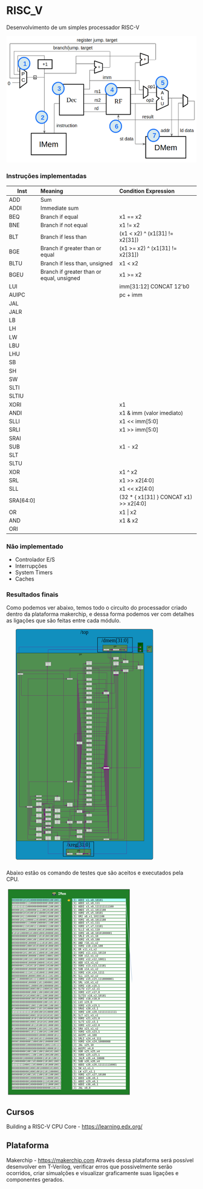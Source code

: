 # RISC_V
Desenvolvimento de um simples processador RISC-V

![VIZ](RISC-V_CPU_Block_Diagram.png)

### Instruções implementadas
| Inst  | Meaning                                   | Condition Expression             |
| ----- |:------------------------------------------|:---------------------------------|
|ADD    | Sum                                       |                                  |
|ADDI   | Immediate sum                             |                                  |
|BEQ    | Branch if equal                           | x1 == x2                         |
|BNE    | Branch if not equal                       | x1 != x2                         |
|BLT    | Branch if less than                       | (x1 < x2) ^ (x1[31] != x2[31])   |
|BGE    | Branch if greater than or equal           |  (x1 >= x2) ^ (x1[31] != x2[31]) |
|BLTU   | Branch if less than, unsigned             | x1 < x2                          |
|BGEU   | Branch if greater than or equal, unsigned | x1 >= x2                         |
|LUI|		| imm[31:12] CONCAT 12'b0|
|AUIPC|		| pc + imm|
|JAL|		| 
|JALR|		|
|LB||		|
|LH|		|
|LW|		|
|LBU|		|
|LHU|		|
|SB|		|
|SH|		|
|SW|		|
|SLTI|		|
|SLTIU|		|
|XORI|		| x1 | imm (valor imediato)|
|ANDI|		| x1 & imm (valor imediato)|
|SLLI|		| x1 << imm[5:0]|
|SRLI|		| x1 >> imm[5:0]|
|SRAI|		|
|SUB|		| x1 - x2|
|SLT|		|
|SLTU|		| 
|XOR|		| x1 ^ x2|
|SRL|		| x1 >> x2[4:0]|
|SLL|		| x1 << x2[4:0]
|SRA[64:0]| 	| (32 * { x1[31] } CONCAT x1) >> x2[4:0]|
|OR| 		| x1 \| x2|
|AND|		| x1 & x2|
|ORI|		|

### Não implementado
  *  Controlador E/S
  *  Interrupções
  *  System Timers
  *  Caches

### Resultados finais
Como podemos ver abaixo, temos todo o circuito do processador criado dentro da plataforma makerchip, e dessa forma podemos ver com detalhes as ligações que são feitas entre cada módulo.

![VIZ](RISC_V_Processor.png)

Abaixo estão os comando de testes que são aceitos e executados pela CPU.

![VIZ](RISC_V_Command_Teste.png)

## Cursos 
  Building a RISC-V CPU Core - https://learning.edx.org/
  
## Plataforma 
  Makerchip - https://makerchip.com
  Através dessa plataforma será possível desenvolver em T-Verilog, verificar erros que possivelmente serão ocorridos, criar simualções e visualizar graficamente suas ligações e componentes gerados.
